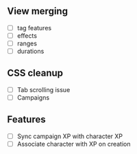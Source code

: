 ## View merging
- [ ] tag features
- [ ] effects
- [ ] ranges
- [ ] durations

## CSS cleanup
- [ ] Tab scrolling issue
- [ ] Campaigns

## Features
- [ ] Sync campaign XP with character XP
- [ ] Associate character with XP on creation